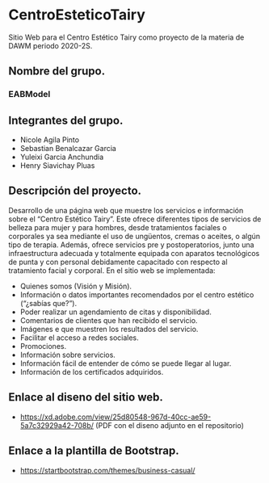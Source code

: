 # CentroEsteticoTairy
Sitio Web para el Centro Estético Tairy como proyecto de la materia de DAWM periodo 2020-2S.

## **Nombre del grupo.**
### EABModel

## **Integrantes del grupo.**
* Nicole Agila Pinto  
* Sebastian Benalcazar Garcia  
* Yuleixi Garcia Anchundia
* Henry Siavichay Pluas  

## **Descripción del proyecto.**
Desarrollo de una página web que muestre los servicios e información sobre el “Centro Estético Tairy”. Este ofrece diferentes tipos de servicios de belleza para mujer y para hombres, desde tratamientos faciales o corporales ya sea mediante el uso de ungüentos, cremas o aceites, o algún tipo de terapia. Además, ofrece servicios pre y postoperatorios, junto una infraestructura adecuada y totalmente equipada con aparatos tecnológicos de punta y con personal debidamente capacitado con respecto al tratamiento facial y corporal.
En el sitio web se implementada:
*	Quienes somos (Visión y Misión).
*	Información o datos importantes recomendados por el centro estético (“¿sabías que?”).
*	Poder realizar un agendamiento de citas y disponibilidad.
*	Comentarios de clientes que han recibido el servicio.
*	Imágenes e que muestren los resultados del servicio.
*	Facilitar el acceso a redes sociales.
*	Promociones.
*	Información sobre servicios.
*	Información fácil de entender de cómo se puede llegar al lugar.
*	Información de los certificados adquiridos.


## **Enlace al diseno del sitio web.**
* https://xd.adobe.com/view/25d80548-967d-40cc-ae59-5a7c32929a42-708b/
(PDF con el diseno adjunto en el repositorio)

## **Enlace a la plantilla de Bootstrap.**
* https://startbootstrap.com/themes/business-casual/
